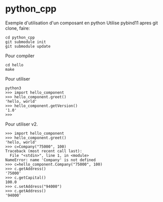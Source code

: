 # python_cpp
Exemple d'utilisation d'un composant en python
Utilise pybind11
apres git clone, faire:
```
cd python_cpp
git submodule init
git submodule update
```

Pour compiler

```
cd hello
make
```

Pour utiliser
```
python3
>>> import hello_component
>>> hello_component.greet()
'hello, world'
>>> hello_component.getVersion()
'1.0'
>>> 
```

Pour utiliser v2.
```
>>> import hello_component
>>> hello_component.greet()
'hello, world'
>>> c=Company("75000", 100)
Traceback (most recent call last):
  File "<stdin>", line 1, in <module>
NameError: name 'Company' is not defined
>>> c=hello_component.Company("75000", 100)
>>> c.getAddress()
'75000'
>>> c.getCapital()
100.0
>>> c.setAddress("94000")
>>> c.getAddress()
'94000'
```
